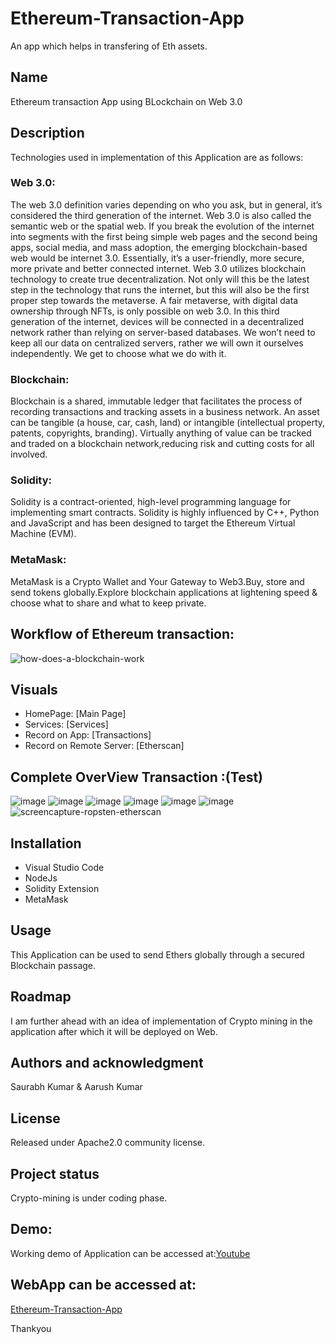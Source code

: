 # Ethereum-Transaction-App
An app which helps in transfering of  Eth assets.

## Name
Ethereum transaction App using BLockchain on Web 3.0

## Description
Technologies used in implementation of this Application are as follows:
### Web 3.0:
The web 3.0 definition varies depending on who you ask, but in general, it’s considered the third generation of the internet. Web 3.0 is also called the semantic web or the spatial web. If you break the evolution of the internet into segments with the first being simple web pages and the second being apps, social media, and mass adoption, the emerging blockchain-based web would be internet 3.0. Essentially, it’s a user-friendly, more secure, more private and better connected internet.
Web 3.0 utilizes blockchain technology to create true decentralization. Not only will this be the latest step in the technology that runs the internet, but this will also be the first proper step towards the metaverse. A fair metaverse, with digital data ownership through NFTs, is only possible on web 3.0.
In this third generation of the internet, devices will be connected in a decentralized network rather than relying on server-based databases. We won’t need to keep all our data on centralized servers, rather we will own it ourselves independently. We get to choose what we do with it.

### Blockchain:
Blockchain is a shared, immutable ledger that facilitates the process of recording transactions and tracking assets in a business network. An asset can be tangible (a house, car, cash, land) or intangible (intellectual property, patents, copyrights, branding). Virtually anything of value can be tracked and traded on a blockchain network,reducing risk and cutting costs for all involved.

### Solidity:
Solidity is a contract-oriented, high-level programming language for implementing smart contracts. Solidity is highly influenced by C++, Python and JavaScript and has been designed to target the Ethereum Virtual Machine (EVM).

### MetaMask:
MetaMask is a Crypto Wallet and Your Gateway to Web3.Buy, store and send tokens globally.Explore blockchain applications at lightening speed & choose what to share and what to keep private.

## Workflow of Ethereum transaction:
![how-does-a-blockchain-work](https://ik.imagekit.io/rkg8ugw0kq/assets/images/blog/1562846735/how-does-a-blockchain-work.jpg)

## Visuals
* HomePage:
[Main Page]
* Services:
[Services]
* Record on App:
[Transactions]
* Record on Remote Server:
[Etherscan]

## Complete OverView Transaction :(Test)
![image](https://user-images.githubusercontent.com/54509629/188721440-df00b218-62a2-4057-bdc1-c57a8b32a902.png)
![image](https://user-images.githubusercontent.com/54509629/188721682-f4d44cd6-3455-413e-8564-a9d1d91e9454.png)
![image](https://user-images.githubusercontent.com/54509629/188721896-05ed79bc-ca85-4246-90fd-6b47200fe32d.png)
![image](https://user-images.githubusercontent.com/54509629/188722373-0358bb5e-7cd9-47a5-8bd1-60def7c11282.png)
![image](https://user-images.githubusercontent.com/54509629/188722458-fde88854-86e9-47f7-a16f-302a0981e541.png)
![image](https://user-images.githubusercontent.com/54509629/188722582-def0df0a-819b-4da9-8556-461461c03ed5.png)
![screencapture-ropsten-etherscan](https://user-images.githubusercontent.com/54509629/188722859-367bc56e-2666-4a54-9471-f93e3b4b61d3.png)



## Installation
* Visual Studio Code
* NodeJs
* Solidity Extension
* MetaMask

## Usage
This Application can be used to send Ethers globally through a secured Blockchain passage.

## Roadmap
I am further ahead with an idea of implementation of Crypto mining in the application after which it will be deployed on Web.

## Authors and acknowledgment
Saurabh Kumar & Aarush Kumar

## License
Released under Apache2.0 community license.

## Project status
Crypto-mining is under coding phase.

## Demo:
Working demo of Application can be accessed at:[Youtube](https://www.youtube.com/watch?v=pZ0uzUHCvJk&t=3s)

## WebApp can be accessed at:
[Ethereum-Transaction-App](https://saurabhcrypto.netlify.app)

Thankyou
